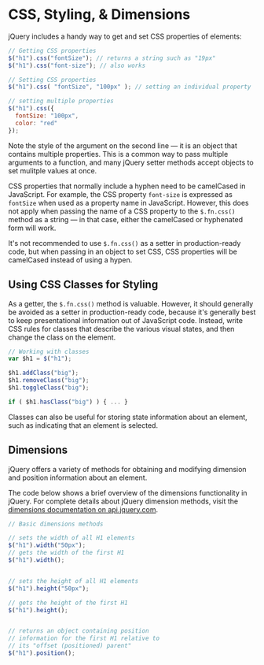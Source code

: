 # CSS, Styling, & Dimensions

jQuery includes a handy way to get and set CSS properties of elements:

```javascript
// Getting CSS properties
$("h1").css("fontSize"); // returns a string such as "19px"
$("h1").css("font-size"); // also works
```

```javascript
// Setting CSS properties
$("h1").css( "fontSize", "100px" ); // setting an individual property

// setting multiple properties
$("h1").css({
  fontSize: "100px",
  color: "red"
});
```

Note the style of the argument on the second line &#8212; it is an object that contains multiple properties. This is a common way to pass multiple arguments to a function, and many jQuery setter methods accept objects to set mulitple values at once.

CSS properties that normally include a hyphen need to be camelCased in JavaScript.  For example, the CSS property `font-size` is expressed as `fontSize` when used as a property name in JavaScript.  However, this does not apply when passing the name of a CSS property to the `$.fn.css()` method as a string &#8212; in that case, either the camelCased or hyphenated form will work.

It's not recommended to use `$.fn.css()` as a setter in production-ready code, but when passing in an object to set CSS, CSS properties will be camelCased instead of using a hypen.

## Using CSS Classes for Styling

As a getter, the `$.fn.css()` method is valuable. However, it should generally be avoided as a setter in production-ready code, because it's generally best to keep presentational information out of JavaScript code. Instead, write CSS rules for classes that describe the various visual states, and then change the class on the element.

```javascript
// Working with classes
var $h1 = $("h1");

$h1.addClass("big");
$h1.removeClass("big");
$h1.toggleClass("big");

if ( $h1.hasClass("big") ) { ... }
```

Classes can also be useful for storing state information about an element, such as indicating that an element is selected.

## Dimensions

jQuery offers a variety of methods for obtaining and modifying dimension and position information about an element.

The code below shows a brief overview of the dimensions functionality in jQuery. For complete details about jQuery dimension methods, visit the [dimensions documentation on api.jquery.com](http://api.jquery.com/category/dimensions/).

```javascript
// Basic dimensions methods

// sets the width of all H1 elements
$("h1").width("50px");
// gets the width of the first H1
$("h1").width();


// sets the height of all H1 elements
$("h1").height("50px");

// gets the height of the first H1
$("h1").height();


// returns an object containing position
// information for the first H1 relative to
// its "offset (positioned) parent"
$("h1").position();

```
